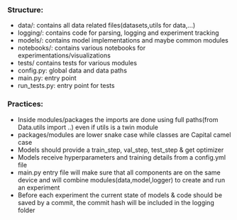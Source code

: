 ### Structure:
- data/: contains all data related files(datasets,utils for data,...)
- logging/: contains code for parsing, logging and experiment tracking
- models/: contains model implementations and maybe common modules
- notebooks/: contains various notebooks for experimentations/visualizations
- tests/ contains tests for various modules
- config.py: global data and data paths
- main.py: entry point 
- run_tests.py: entry point for tests

### Practices:
- Inside modules/packages the imports are done using full paths(from Data.utils import ..) even if utils is a twin module
- packages/modules are lower snake case while classes are Capital camel case
- Models should provide a train_step, val_step, test_step & get optimizer
- Models receive hyperparameters and training details from a config.yml file
- main.py entry file will make sure that all components are on the same device and will combine modules(data,model,logger) to create and run an experiment
- Before each experiment the current state of models & code should be saved by a commit, the commit hash will be included in the logging folder
